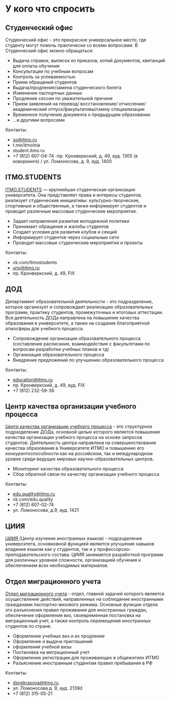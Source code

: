 # У кого что спросить

## Студенческий офис
Студенческий офис - это прекрасное универсальное место, где студенту могут помочь практически со всеми вопросами. В Студенческий офис можно обращаться:
- Выдача справок, выписок из приказов, копий документов, квитанций для оплаты обучения
- Консультации по учебным вопросам
- Контроль за успеваемостью
- Прием обращений студентов
- Выдача/продление/замена студенческого билета
- Изменение паспортных данных
- Продление сессии по уважительной причине
- Прием заявлений на перевод/ восстановление/ отчисление/ академический отпуск/факультативы/смену специализации
- Временное получение документа о предыдущем образовании
- ...и другими вопросами

Контакты: 
- so@itmo.ru
- t.me/itmolnia
- student.itmo.ru
- +7 (812) 607-04-74
-пр. Кронверкский, д. 49, ауд. 1305 (в коворкинге) / ул. Ломоносова, д. 9, ауд. 1400

## ITMO.STUDENTS
[ITMO.STUDENTS](https://vk.com/itmostudents) — крупнейшая студенческая организация университета. Она представляет права и интересы студентов, реализует студенческие инициативы: культурно-творческие, спортивные и общественные, а также информирует студентов и проводит различные массовые студенческие мероприятия.
- Задает направления развития молодежной политики
- Принимает обращения и жалобы студентов
- Создает условия для развития клубов и секций
- Информирует студентов через социальные сети
- Проводит массовые студенческие мероприятия и проекты

Контакты:

- vk.com/itmostudents
- ursi@itmo.ru 
- пр. Кронверкский, д. 49, FIX

## ДОД 
Департамент образовательной деятельности - это подразделение, которое организует и сопровождает реализацию образовательных программ, практику студентов, промежуточных и итоговых аттестации. Вся деятельность ДОДа направлена на повышение качества образования в университете, а также на создание благоприятной атмосферы для учебного процесса.

- Сопровождение организации образовательного процесса (составление расписания, взаимодействие с факультетами по вопросам разработки учебных планов и тд)
- Организация образовательного процесса
- Внедрение предложений по улучшению образовательного процесса

Контакты:

- education@itmo.ru
- пр. Кронверкский, д. 49, ауд. FIX
- +7 (812) 232-59-36

## Центр качества организации учебного процесса
[Центр качества организации учебного процесса](https://vk.com/edu.quality) - это структурное подразделение ДОДа, основной целью которого является повышение качества организации учебного процесса на основе запросов студентов. Деятельность центра направлена на совершенствование качества образования в Университете ИТМО и повышению его конкурентоспособности как на российском, так и международном уровне среди ведущих мировых научно-образовательных центров.
- Мониторинг качества образовательного процесса
- Сбор обратной связи по качеству организации учебного процесса

Контакты:

- edu.quality@itmo.ru
- vk.com/edu.quality
- +7 (812) 607-02-74
- ул. Ломоносова, д.9, ауд. 1421

## ЦИИЯ
[ЦИИЯ ](https://itmo.ru/ru/viewunit/90073/)(Центр изучения иностранных языков) - подразделение университета, основновной функцией является улучшение навыков владения языком как у студентов, так и у профессорско-преподавательского состава. ЦИИЯ занимается разработкой программ для различных уровней сложности, организацией обучения и обеспечением всех необходимых материалов.

## Отдел миграционного учета
[Отдел миграционного учета](https://itmo.ru/ru/viewunit/75541/otdel_migracionnogo_ucheta.htm) - отдел, главной задачей которого является осуществление действий, направленных на соблюдение иностранными гражданами паспортно-визового режима. Основные функции отдела это разъяснения правил проживания для иностранных граждан, обеспечение оформления виз, своевременная постановка на миграционный учет, а также контроль перемещения иностранных студентов по стране.
- Оформление учебных виз и их продление
- Оформление и выдача приглашений
- оформления учебной визы
- Постановка на миграционный учет
- Оформление регистрации для проживающих в общежитиях ИТМО
- Разъяснение иностранным студентам правил пребывания в РФ

Контакты:

- dsnekrasova@itmo.ru
- ул. Ломоносова д. 9, ауд. 2139d
- +7 (812) 315-05-21